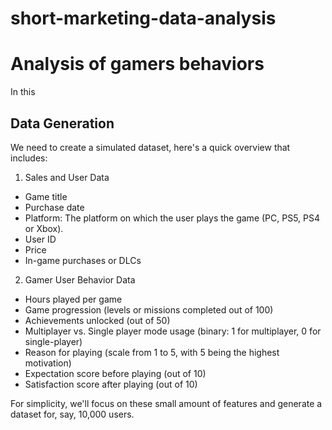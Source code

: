 # short-marketing-data-analysis
# Analysis of gamers behaviors
In this 

## Data Generation
We need to create a simulated dataset, here's a quick overview  that includes:

1) Sales and User Data

- Game title 
- Purchase date
- Platform: The platform on which the user plays the game (PC, PS5, PS4 or Xbox).
- User ID
- Price
- In-game purchases or DLCs
  
2) Gamer User Behavior Data

- Hours played per game
- Game progression (levels or missions completed out of 100)
- Achievements unlocked (out of 50)
- Multiplayer vs. Single player mode usage (binary: 1 for multiplayer, 0 for single-player) 
- Reason for playing (scale from 1 to 5, with 5 being the highest motivation)
- Expectation score before playing (out of 10)
- Satisfaction score after playing (out of 10)

For simplicity, we'll focus on these small amount of features and generate a dataset for, say, 10,000 users.